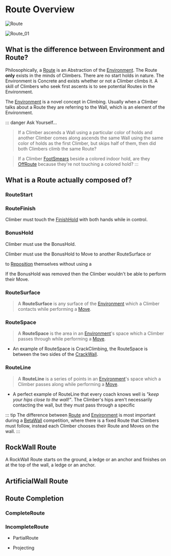 # Route Overview

![Route](/Route.png)

![Route_01](/Route_01.png)


## What is the difference between Environment and Route?

Philosophically, a [Route](/reference/Route/RouteOverview) is an Abstraction of the [Environment](/reference/Environment/EnvironmentOverview). The Route **only** exists in the minds of Climbers. There are no start holds in nature. The Environment is Concrete and exists whether or not a Climber climbs it. A skill of Climbers who seek first ascents is to see potential Routes in the Environment.

The [Environment](/reference/Envrionment/EnvironmentOverview) is a novel concept in Climbing. Usually when a Climber talks about a Route they are referring to the Wall, which is an element of the Environment.

::: danger Ask Yourself...
> If a Climber ascends a Wall using a particular color of holds and another Climber comes along ascends the same Wall using the same color of holds as the first Climber, but skips half of them, then did both Climbers climb the same Route?


> If a Climber [FootSmears](/reference/Move/FootMove/FootSmear) beside a colored indoor hold, are they [OffRoute](/reference/Glossary#offroute) because they're not touching a colored hold?
:::

## What is a Route actually composed of?

### RouteStart



### RouteFinish

Climber must touch the [FinishHold]() with both hands while in control. 

### BonusHold

Climber must use the BonusHold.

Climber must use the BonusHold to Move to another RouteSurface or 

to [Reposition]() themselves without using a 

If the BonusHold was removed then the Climber wouldn't be able to perform their Move.

### RouteSurface

> A **RouteSurface** is any surface of the [Environment](/reference/Envrionment/EnvironmentOverview) which a Climber contacts while performing a [Move](/reference/Move/MoveOverview).

### RouteSpace
> A **RouteSpace** is the area in an [Environment](/reference/Envrionment/EnvironmentOverview)'s space which a Climber passes through while performing a [Move](/reference/Move/MoveOverview).

- An example of RouteSpace is CrackClimbing, the RouteSpace is between the two sides of the [CrackWall](). 


### RouteLine
> A **RouteLine** is a series of points in an [Environment](/reference/Envrionment/EnvironmentOverview)'s space which a Climber passes along while performing a [Move](/reference/Move/MoveOverview). 

- A perfect example of RouteLine that every coach knows well is *"keep your hips close to the wall!"*. The Climber's hips aren't necessarily contacting the wall, but they must pass through a specific


::: tip 
The difference between [Route](/reference/Route/RouteOverview) and [Environment](/reference/Envrionment/EnvironmentOverview) is most important during a [BetaWall](/reference/CompType/BetaWall) competition, where there is a fixed Route that Climbers must follow, instead each Climber chooses their Route and Moves on the wall.
:::


## RockWall Route

A RockWall Route starts on the ground, a ledge or an anchor and finishes on at the top of the wall, a ledge or an anchor.


## ArtificialWall Route




## Route Completion

### CompleteRoute

### IncompleteRoute

- PartialRoute

- Projecting